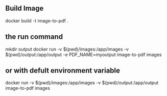 ## Build Image
docker build -t image-to-pdf .


## the run command
mkdir output
docker run -v $(pwd)/images:/app/images -v $(pwd)/output:/app/output -e PDF_NAME=myoutput image-to-pdf images
## or with defult environment variable
docker run -v $(pwd)/images:/app/images -v $(pwd)/output:/app/output image-to-pdf images
